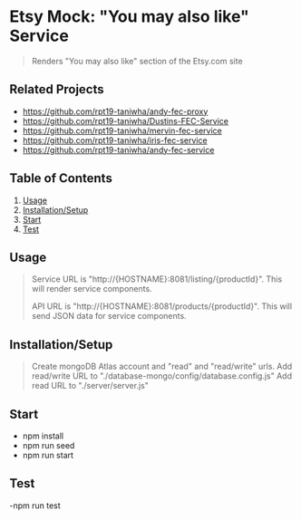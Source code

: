 # Etsy Mock: "You may also like" Service

> Renders "You may also like" section of the Etsy.com site

## Related Projects

- https://github.com/rpt19-taniwha/andy-fec-proxy
- https://github.com/rpt19-taniwha/Dustins-FEC-Service
- https://github.com/rpt19-taniwha/mervin-fec-service
- https://github.com/rpt19-taniwha/iris-fec-service
- https://github.com/rpt19-taniwha/andy-fec-service

## Table of Contents

1. [Usage](#Usage)
2. [Installation/Setup](#Installation/Setup)
3. [Start](#Start)
4. [Test](#Test)

## Usage

> Service URL is "http://{HOSTNAME}:8081/listing/{productId}". This will render service components.
>
> API URL is "http://{HOSTNAME}:8081/products/{productId}". This will send JSON data for service components.

## Installation/Setup

> Create mongoDB Atlas account and "read" and "read/write" urls.
> Add read/write URL to "./database-mongo/config/database.config.js"
> Add read URL to "./server/server.js"

## Start

- npm install
- npm run seed
- npm run start

## Test

-npm run test

